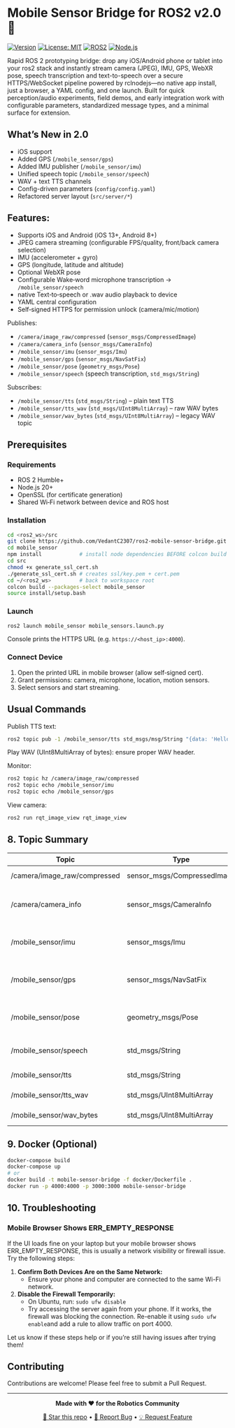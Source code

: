 # Mobile Sensor Bridge for ROS2 v2.0 🚀

[![Version](https://img.shields.io/badge/version-2.0.0-blue.svg)](https://github.com/VedantC2307/ros2-mobile-sensor-bridge)
[![License: MIT](https://img.shields.io/badge/License-MIT-yellow.svg)](https://opensource.org/licenses/MIT)
[![ROS2](https://img.shields.io/badge/ROS2-Humble-green.svg)](https://docs.ros.org/en/humble/)
[![Node.js](https://img.shields.io/badge/Node.js-20+-green.svg)](https://nodejs.org/)


Rapid ROS 2 prototyping bridge: drop any iOS/Android phone or tablet into your ros2 stack and instantly stream camera (JPEG), IMU, GPS, WebXR pose, speech transcription and text-to-speech over a secure HTTPS/WebSocket pipeline powered by rclnodejs—no native app install, just a browser, a YAML config, and one launch. Built for quick perception/audio experiments, field demos, and early integration work with configurable parameters, standardized message types, and a minimal surface for extension.

## What’s New in 2.0
- iOS support 
- Added GPS (`/mobile_sensor/gps`)
- Added IMU publisher (`/mobile_sensor/imu`)
- Unified speech topic (`/mobile_sensor/speech`)
- WAV + text TTS channels
- Config-driven parameters (`config/config.yaml`)
- Refactored server layout (`src/server/*`)

## Features:
- Supports iOS and Android (iOS 13+, Android 8+)
- JPEG camera streaming (configurable FPS/quality, front/back camera selection)
- IMU (accelerometer + gyro)
- GPS (longitude, latitude and altitude)
- Optional WebXR pose 
- Configurable Wake‑word microphone transcription → `/mobile_sensor/speech`
- native Text‑to‑speech or .wav audio playback to device
- YAML central configuration
- Self‑signed HTTPS for permission unlock (camera/mic/motion)

Publishes:
- `/camera/image_raw/compressed` (`sensor_msgs/CompressedImage`)
- `/camera/camera_info` (`sensor_msgs/CameraInfo`)
- `/mobile_sensor/imu` (`sensor_msgs/Imu`)
- `/mobile_sensor/gps` (`sensor_msgs/NavSatFix`)
- `/mobile_sensor/pose` (`geometry_msgs/Pose`)
- `/mobile_sensor/speech` (speech transcription, `std_msgs/String`)

Subscribes:
- `/mobile_sensor/tts` (`std_msgs/String`) – plain text TTS
- `/mobile_sensor/tts_wav` (`std_msgs/UInt8MultiArray`) – raw WAV bytes
- `/mobile_sensor/wav_bytes` (`std_msgs/UInt8MultiArray`) – legacy WAV topic

## Prerequisites

### Requirements
- ROS 2 Humble+
- Node.js 20+
- OpenSSL (for certificate generation)
- Shared Wi‑Fi network between device and ROS host

### Installation
```bash
cd <ros2_ws>/src
git clone https://github.com/VedantC2307/ros2-mobile-sensor-bridge.git mobile_sensor
cd mobile_sensor
npm install            # install node dependencies BEFORE colcon build
cd src
chmod +x generate_ssl_cert.sh
./generate_ssl_cert.sh # creates ssl/key.pem + cert.pem
cd ~/<ros2_ws>         # back to workspace root
colcon build --packages-select mobile_sensor
source install/setup.bash
```

### Launch
```bash
ros2 launch mobile_sensor mobile_sensors.launch.py
```
Console prints the HTTPS URL (e.g. `https://<host_ip>:4000`).

### Connect Device
1. Open the printed URL in mobile browser (allow self‑signed cert).
2. Grant permissions: camera, microphone, location, motion sensors.
3. Select sensors and start streaming.


## Usual Commands
Publish TTS text:
```bash
ros2 topic pub -1 /mobile_sensor/tts std_msgs/msg/String "{data: 'Hello from ROS'}"
```
Play WAV (UInt8MultiArray of bytes): ensure proper WAV header.

Monitor:
```bash
ros2 topic hz /camera/image_raw/compressed
ros2 topic echo /mobile_sensor/imu
ros2 topic echo /mobile_sensor/gps
```
View camera:
```bash
ros2 run rqt_image_view rqt_image_view
```

## 8. Topic Summary
| Topic | Type | Direction | Notes |
|-------|------|-----------|-------|
| /camera/image_raw/compressed | sensor_msgs/CompressedImage | publish | JPEG frames |
| /camera/camera_info | sensor_msgs/CameraInfo | publish | Basic intrinsics (identity defaults) |
| /mobile_sensor/imu | sensor_msgs/Imu | publish | Accel + gyro; orientation = identity |
| /mobile_sensor/gps | sensor_msgs/NavSatFix | publish | Covariance diagonal from accuracy |
| /mobile_sensor/pose | geometry_msgs/Pose | publish | Provided if WebXR pose available |
| /mobile_sensor/speech | std_msgs/String | publish | Wake‑word gated transcription |
| /mobile_sensor/tts | std_msgs/String | subscribe | Text to device TTS |
| /mobile_sensor/tts_wav | std_msgs/UInt8MultiArray | subscribe | WAV audio bytes |
| /mobile_sensor/wav_bytes | std_msgs/UInt8MultiArray | subscribe | Legacy WAV channel |

## 9. Docker (Optional)
```bash
docker-compose build
docker-compose up
# or
docker build -t mobile-sensor-bridge -f docker/Dockerfile .
docker run -p 4000:4000 -p 3000:3000 mobile-sensor-bridge
```

## 10. Troubleshooting

### Mobile Browser Shows ERR_EMPTY_RESPONSE

If the UI loads fine on your laptop but your mobile browser shows ERR_EMPTY_RESPONSE, this is usually a network visibility or firewall issue. Try the following steps:

1. **Confirm Both Devices Are on the Same Network:**
   - Ensure your phone and computer are connected to the same Wi-Fi network.
2. **Disable the Firewall Temporarily:**
   - On Ubuntu, run: `sudo ufw disable`
   - Try accessing the server again from your phone. If it works, the firewall was blocking the connection. Re-enable it using `sudo ufw enable`and add a rule to allow traffic on port 4000.

Let us know if these steps help or if you’re still having issues after trying them!

## Contributing
Contributions are welcome! Please feel free to submit a Pull Request.

---

<div align="center">

**Made with ❤️ for the Robotics Community**

[🌟 Star this repo](https://github.com/VedantC2307/ros2-mobile-sensor-bridge) • [🐛 Report Bug](https://github.com/VedantC2307/ros2-mobile-sensor-bridge/issues) • [💡 Request Feature](https://github.com/VedantC2307/ros2-mobile-sensor-bridge/issues/new)

</div>
